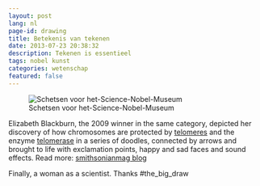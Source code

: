 ```yaml
---
layout: post
lang: nl
page-id: drawing
title: Betekenis van tekenen
date: 2013-07-23 20:38:32
description: Tekenen is essentieel
tags: nobel kunst
categories: wetenschap
featured: false
---
```


<figure><img src='{{ "/assets/img/blog/Elizabeth-Blackburn-Sketches-of-Science-Nobel-Museum-Volker-Steger.jpg" | relative_url }}' alt="Schetsen voor het-Science-Nobel-Museum" class='img-fluid'><figcaption class="kleiner">Schetsen voor het-Science-Nobel-Museum</figcaption></figure>

Elizabeth Blackburn, the 2009 winner in the same category, depicted her discovery of how chromosomes are protected by&nbsp;<a href="http://en.wikipedia.org/wiki/Telomere" target="_blank" rel="noopener">telomeres</a>&nbsp;and the enzyme&nbsp;<a href="http://en.wikipedia.org/wiki/Telomerase" target="_blank" rel="noopener">telomerase</a>&nbsp;in a series of doodles, connected by arrows and brought to life with exclamation points, happy and sad faces and sound effects.
Read more: <a href="http://blogs.smithsonianmag.com/artscience/2013/07/nobel-prize-winners-are-put-to-the-task-of-drawing-their-discoveries/#ixzz2Zu1qUTVq">smithsonianmag blog</a>

Finally, a woman as a scientist. Thanks #the_big_draw
